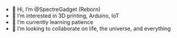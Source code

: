 - 👋 Hi, I’m @SpectreGadget (Reborn)
- 👀 I’m interested in 3D printing, Arduino, IoT
- 🌱 I’m currently learning patience
- 💞️ I’m looking to collaborate on life, the universe, and everything

<!---
SpectreGadgetReborn/SpectreGadgetReborn is a ✨ special ✨ repository because its `README.md` (this file) appears on your GitHub profile.
You can click the Preview link to take a look at your changes.
--->
